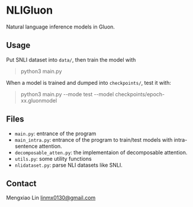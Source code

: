 # NLIGluon
Natural language inference models in Gluon.

## Usage
Put SNLI dataset into `data/`, then train the model with

> python3 main.py


When a model is trained and dumped into `checkpoints/`, test it with:

> python3 main.py --mode test --model checkpoints/epoch-xx.gluonmodel


## Files
* `main.py`: entrance of the program
* `main_intra.py`: entrance of the program to train/test models with intra-sentence attention.
* `decomposable_atten.py`: the implementaion of decomposable attention.
* `utils.py`: some utility functions
* `nlidataset.py`: parse NLI datasets like SNLI.

## Contact
Mengxiao Lin <linmx0130@gmail.com>
